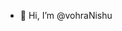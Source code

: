 - 👋 Hi, I’m @vohraNishu

<!---
vohraNishu/vohraNishu is a ✨ special ✨ repository because its `README.md` (this file) appears on your GitHub profile.
You can click the Preview link to take a look at your changes.
--->
